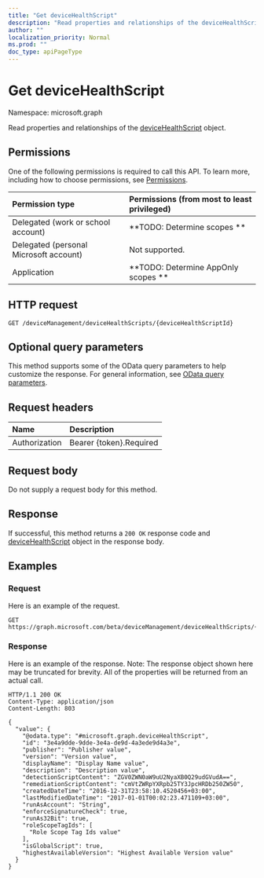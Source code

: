 ```yaml
---
title: "Get deviceHealthScript"
description: "Read properties and relationships of the deviceHealthScript object."
author: ""
localization_priority: Normal
ms.prod: ""
doc_type: apiPageType
---
```


# Get deviceHealthScript

Namespace: microsoft.graph

Read properties and relationships of the [deviceHealthScript](../resources/devicehealthscript.md) object.

## Permissions
One of the following permissions is required to call this API. To learn more, including how to choose permissions, see [Permissions](/concepts/permissions-reference.md).

|Permission type|Permissions (from most to least privileged)|
|:---|:---|
|Delegated (work or school account)|**TODO: Determine scopes **|
|Delegated (personal Microsoft account)|Not supported.|
|Application|**TODO: Determine AppOnly scopes **|

## HTTP request
<!-- {
  "blockType": "ignored"
}
-->
``` http
GET /deviceManagement/deviceHealthScripts/{deviceHealthScriptId}
```

## Optional query parameters
This method supports some of the OData query parameters to help customize the response. For general information, see [OData query parameters](/graph/query-parameters).

## Request headers
|Name|Description|
|:---|:---|
|Authorization|Bearer {token}.Required|

## Request body
Do not supply a request body for this method.

## Response
If successful, this method returns a `200 OK` response code and [deviceHealthScript](../resources/devicehealthscript.md) object in the response body.

## Examples

### Request
Here is an example of the request.
<!-- {
  "blockType": "request",
  "name": "get_devicehealthscript"
}
-->
``` http
GET https://graph.microsoft.com/beta/deviceManagement/deviceHealthScripts/{deviceHealthScriptId}
```

### Response
Here is an example of the response. Note: The response object shown here may be truncated for brevity. All of the properties will be returned from an actual call.
<!-- {
  "blockType": "response",
  "truncated": true,
  "@odata.type": "microsoft.graph.deviceHealthScript"
}
-->
``` http
HTTP/1.1 200 OK
Content-Type: application/json
Content-Length: 803

{
  "value": {
    "@odata.type": "#microsoft.graph.deviceHealthScript",
    "id": "3e4a9dde-9dde-3e4a-de9d-4a3ede9d4a3e",
    "publisher": "Publisher value",
    "version": "Version value",
    "displayName": "Display Name value",
    "description": "Description value",
    "detectionScriptContent": "ZGV0ZWN0aW9uU2NyaXB0Q29udGVudA==",
    "remediationScriptContent": "cmVtZWRpYXRpb25TY3JpcHRDb250ZW50",
    "createdDateTime": "2016-12-31T23:58:10.4520456+03:00",
    "lastModifiedDateTime": "2017-01-01T00:02:23.471109+03:00",
    "runAsAccount": "String",
    "enforceSignatureCheck": true,
    "runAs32Bit": true,
    "roleScopeTagIds": [
      "Role Scope Tag Ids value"
    ],
    "isGlobalScript": true,
    "highestAvailableVersion": "Highest Available Version value"
  }
}
```


